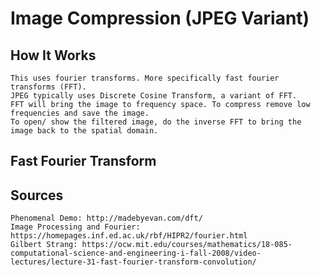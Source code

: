 # Image Compression (JPEG Variant)

## How It Works
    This uses fourier transforms. More specifically fast fourier transforms (FFT).
    JPEG typically uses Discrete Cosine Transform, a variant of FFT. 
    FFT will bring the image to frequency space. To compress remove low frequencies and save the image. 
    To open/ show the filtered image, do the inverse FFT to bring the image back to the spatial domain.

## Fast Fourier Transform

## Sources 
    Phenomenal Demo: http://madebyevan.com/dft/
    Image Processing and Fourier: https://homepages.inf.ed.ac.uk/rbf/HIPR2/fourier.html
    Gilbert Strang: https://ocw.mit.edu/courses/mathematics/18-085-computational-science-and-engineering-i-fall-2008/video-lectures/lecture-31-fast-fourier-transform-convolution/
